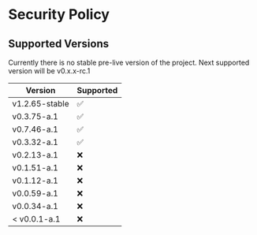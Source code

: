 # Security Policy

## Supported Versions

Currently there is no stable pre-live version of the project.
Next supported version will be v0.x.x-rc.1

| Version | Supported          |
| ------- | ------------------ |
| v1.2.65-stable   | :white_check_mark: |
| v0.3.75-a.1   | :white_check_mark: |
| v0.7.46-a.1   | :white_check_mark: |
| v0.3.32-a.1   | :white_check_mark: |
| v0.2.13-a.1   | :x: |
| v0.1.51-a.1   | :x: |
| v0.1.12-a.1   | :x: |
| v0.0.59-a.1   | :x: |
| v0.0.34-a.1   | :x: |
| < v0.0.1-a.1  | :x: |